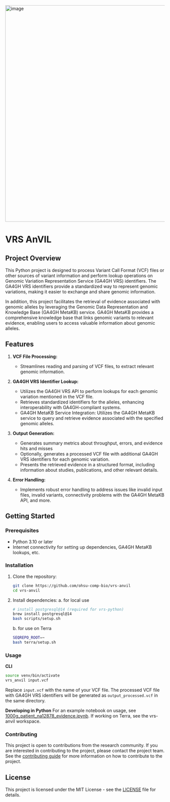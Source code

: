 <img width="685" alt="image" src="https://github.com/ohsu-comp-bio/vrs-python-testing/assets/47808/909db052-972c-4508-a2f4-8a389de03320">


# VRS AnVIL

## Project Overview

This Python project is designed to process Variant Call Format (VCF) files or other sources of variant information and perform lookup operations on Genomic Variation Representation Service (GA4GH VRS) identifiers. The GA4GH VRS identifiers provide a standardized way to represent genomic variations, making it easier to exchange and share genomic information.

In addition, this project facilitates the retrieval of evidence associated with genomic alleles by leveraging the Genomic Data Representation and Knowledge Base (GA4GH MetaKB) service. GA4GH MetaKB provides a comprehensive knowledge base that links genomic variants to relevant evidence, enabling users to access valuable information about genomic alleles.

## Features

1. **VCF File Processing:**
   - Streamlines reading and parsing of VCF files, to extract relevant genomic information.

2. **GA4GH VRS Identifier Lookup:**
   - Utilizes the GA4GH VRS API to perform lookups for each genomic variation mentioned in the VCF file.
   - Retrieves standardized identifiers for the alleles, enhancing interoperability with GA4GH-compliant systems.
   - GA4GH MetaKB Service Integration:  Utilizes the GA4GH MetaKB service to query and retrieve evidence associated with the specified genomic alleles.
3. **Output Generation:**
   - Generates summary metrics about throughput, errors, and evidence hits and misses
   - Optionally, generates a processed VCF file with additional GA4GH VRS identifiers for each genomic variation.
   - Presents the retrieved evidence in a structured format, including information about studies, publications, and other relevant details.


4. **Error Handling:**
   - Implements robust error handling to address issues like invalid input files, invalid variants, connectivity problems with the GA4GH MetaKB API, and more.

## Getting Started

### Prerequisites

- Python 3.10 or later
- Internet connectivity for setting up dependencies, GA4GH MetaKB lookups, etc.

### Installation

1. Clone the repository:

   ```bash
   git clone https://github.com/ohsu-comp-bio/vrs-anvil
   cd vrs-anvil
   ```

2. Install dependencies:
   a. for local use
   ```bash
   # install postgresql@14 (required for vrs-python)
   brew install postgresql@14
   bash scripts/setup.sh
   ```
   b. for use on Terra
   ```bash
   SEQREPO_ROOT=~
   bash terra/setup.sh
   ```

### Usage

**CLI**

```bash
source venv/bin/activate
vrs_anvil input.vcf
```

Replace `input.vcf` with the name of your VCF file. The processed VCF file with GA4GH VRS identifiers will be generated as `output_processed.vcf` in the same directory.

**Developing in Python**
For an example notebook on usage, see [1000g_patient_na12878_evidence.ipynb](scripts/1000g_patient_na12878_evidence.ipynb). If working on Terra, see the vrs-anvil workspace.


### Contributing

This project is open to contributions from the research community. If you are interested in contributing to the project, please contact the project team.
See the [contributing guide](CONTRIBUTING.md) for more information on how to contribute to the project.

## License

This project is licensed under the MIT License - see the [LICENSE](LICENSE.md) file for details.
